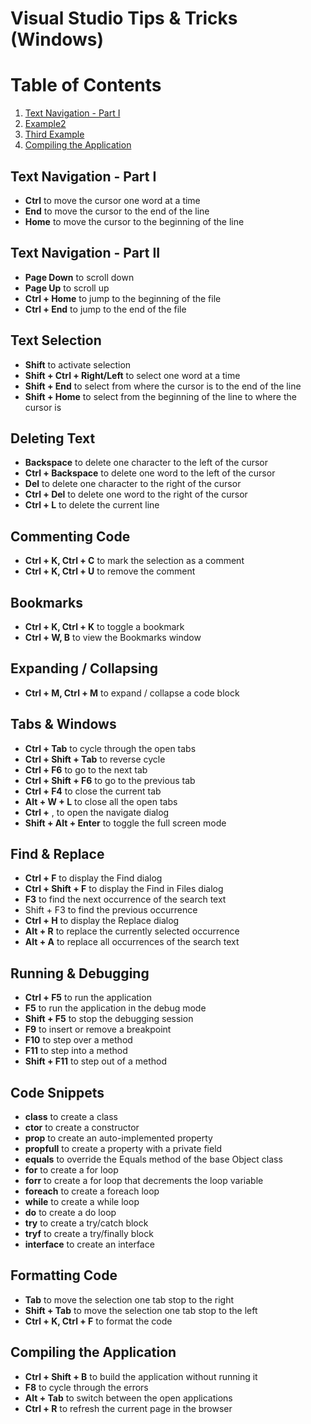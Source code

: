 
# Visual Studio Tips & Tricks (Windows)

# Table of Contents
1. [Text Navigation - Part I](#TextNavigation)
2. [Example2](#example2)
3. [Third Example](#third-example)
4. [Compiling the Application](#CompilingApplication)

## Text Navigation - Part I <a id='TextNavigation'></a>
- **Ctrl** to move the cursor one word at a time 
- **End** to move the cursor to the end of the line 
- **Home** to move the cursor to the beginning of the line

## Text Navigation - Part II
- **Page Down** to scroll down 
- **Page Up** to scroll up 
- **Ctrl + Home** to jump to the beginning of the file 
- **Ctrl + End** to jump to the end of the file

## Text Selection
- **Shift** to activate selection 
- **Shift + Ctrl + Right/Left** to select one word at a time 
- **Shift + End** to select from where the cursor is to the end of the line 
- **Shift + Home** to select from the beginning of the line to where the 
cursor is

## Deleting Text
- **Backspace** to delete one character to the left of the cursor 
- **Ctrl + Backspace** to delete one word to the left of the cursor 
- **Del** to delete one character to the right of the cursor 
- **Ctrl + Del** to delete one word to the right of the cursor 
- **Ctrl + L** to delete the current line

## Commenting Code
- **Ctrl + K, Ctrl + C** to mark the selection as a comment 
- **Ctrl + K, Ctrl + U** to remove the comment

## Bookmarks
- **Ctrl + K, Ctrl + K** to toggle a bookmark 
- **Ctrl + W, B** to view the Bookmarks window

## Expanding / Collapsing
- **Ctrl + M, Ctrl + M** to expand / collapse a code block

## Tabs & Windows
- **Ctrl + Tab** to cycle through the open tabs 
- **Ctrl + Shift + Tab** to reverse cycle
- **Ctrl + F6** to go to the next tab 
- **Ctrl + Shift + F6** to go to the previous tab
- **Ctrl + F4** to close the current tab 
- **Alt + W + L** to close all the open tabs 
- **Ctrl +** , to open the navigate dialog 
- **Shift + Alt + Enter** to toggle the full screen mode

## Find & Replace
- **Ctrl + F** to display the Find dialog 
- **Ctrl + Shift + F** to display the Find in Files dialog 
- **F3** to find the next occurrence of the search text 
- Shift + F3 to find the previous occurrence 
- **Ctrl + H** to display the Replace dialog 
- **Alt + R** to replace the currently selected occurrence 
- **Alt + A** to replace all occurrences of the search text

## Running & Debugging
- **Ctrl + F5** to run the application 
- **F5** to run the application in the debug mode 
- **Shift + F5** to stop the debugging session 
- **F9** to insert or remove a breakpoint 
- **F10** to step over a method 
- **F11** to step into a method 
- **Shift + F11** to step out of a method

## Code Snippets

- **class** to create a class 
- **ctor** to create a constructor 
- **prop** to create an auto-implemented property 
- **propfull** to create a property with a private field 
- **equals** to override the Equals method of the base Object class 
- **for** to create a for loop 
- **forr** to create a for loop that decrements the loop variable
- **foreach** to create a foreach loop 
- **while** to create a while loop 
- **do** to create a do loop 
- **try** to create a try/catch block 
- **tryf** to create a try/finally block 
- **interface** to create an interface

## Formatting Code
- **Tab** to move the selection one tab stop to the right 
- **Shift + Tab** to move the selection one tab stop to the left 
- **Ctrl + K, Ctrl + F** to format the code

## Compiling the Application <a id='CompilingApplication'></a>
- **Ctrl + Shift + B** to build the application without running it 
- **F8** to cycle through the errors 
- **Alt + Tab** to switch between the open applications 
- **Ctrl + R** to refresh the current page in the browser